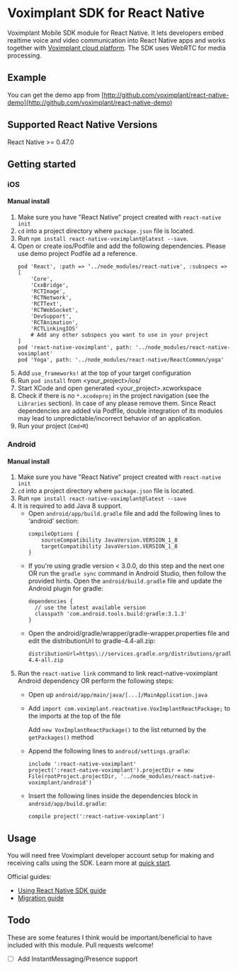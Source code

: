 # Voximplant SDK for React Native

Voximplant Mobile SDK module for React Native. It lets developers embed realtime voice and video communication into React Native apps and works together with [Voximplant cloud platform](http://voximplant.com). The SDK uses WebRTC for media processing.

## Example
You can get the demo app from [http://github.com/voximplant/react-native-demo](http://github.com/voximplant/react-native-demo)

## Supported React Native Versions
React Native >= 0.47.0

## Getting started

### iOS

#### Manual install

1. Make sure you have "React Native" project created with `react-native init`
2. `cd` into a project directory where `package.json` file is located.
3. Run `npm install react-native-voximplant@latest --save`.
4. Open or create ios/Podfile and add the following dependencies. Please use demo project Podfile ad a reference.
    ```
    pod 'React', :path => ‘../node_modules/react-native', :subspecs => [
        'Core',
        'CxxBridge',
        'RCTImage',
        'RCTNetwork',
        'RCTText',
        'RCTWebSocket',
        'DevSupport',
        'RCTAnimation',
        'RCTLinkingIOS'
        # Add any other subspecs you want to use in your project
    ]
    pod 'react-native-voximplant', path: '../node_modules/react-native-voximplant'
    pod 'Yoga', path: '../node_modules/react-native/ReactCommon/yoga'
    ```
5. Add `use_frameworks!` at the top of your target configuration
6. Run `pod install` from <your_project>/ios/
7. Start XCode and open generated <your_project>.xcworkspace
8. Check if there is no `*.xcodeproj` in the project navigation (see the  `Libraries` section). In case of any please remove them. 
   Since React dependencies are added via Podfile, double integration of its modules may lead to unpredictable/incorrect behavior of an application.
9. Run your project (`Cmd+R`)

### Android

#### Manual install

1. Make sure you have "React Native" project created with `react-native init`
2. `cd` into a project directory where `package.json` file is located.
3. Run `npm install react-native-voximplant@latest --save`
4. It is required to add Java 8 support. 
    - Open `android/app/build.gradle` file and add the following lines to ‘android’ section: 
        ```
        compileOptions {
            sourceCompatibility JavaVersion.VERSION_1_8
            targetCompatibility JavaVersion.VERSION_1_8
        }
        ```
    - If you're using gradle version < 3.0.0, do this step and the next one OR run the `gradle sync` command in Android Studio, then follow the provided hints. 
      Open the `android/build.gradle` file and update the Android plugin for gradle: 
        ```
        dependencies {
          // use the latest available version
          classpath 'com.android.tools.build:gradle:3.1.3'
        }​
        
        ```
    - Open the android/gradle/wrapper/gradle-wrapper.properties file and edit the distributionUrl to gradle-4.4-all.zip: 
        ```
        distributionUrl=https\://services.gradle.org/distributions/gradle-4.4-all.zip
        ```
5. Run the `react-native link` command to link react-native-voximplant Android dependency OR perform the following steps: 
    - Open up `android/app/main/java/[...]/MainApplication.java`
    - Add `import com.voximplant.reactnative.VoxImplantReactPackage;` to the imports at the top of the file
      
      Add `new VoxImplantReactPackage()` to the list returned by the `getPackages()` method
      
    - Append the following lines to `android/settings.gradle`:

        ```
        include ':react-native-voximplant'
        project(':react-native-voximplant').projectDir = new File(rootProject.projectDir, '../node_modules/react-native-voximplant/android')
        ```
    - Insert the following lines inside the dependencies block in `android/app/build.gradle`:
    
        ```
        compile project(':react-native-voximplant')
        ```    

## Usage
You will need free Voximplant developer account setup for making and receiving calls using the SDK. 
Learn more at [quick start](https://voximplant.com/docs/references/articles/quickstart).

Official guides:
- [Using React Native SDK guide](https://voximplant.com/blog/using-react-native-sdk)
- [Migration guide](https://voximplant.com/blog/migration-guide-for-react-native-sdk)


## Todo
These are some features I think would be important/beneficial to have included with this module. Pull requests welcome!

- [ ] Add InstantMessaging/Presence support
